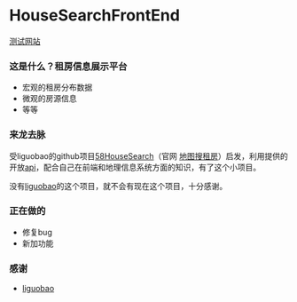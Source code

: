 # HouseSearchFrontEnd

[测试网站](https://yafengstark.github.io/HouseSearchFrontEnd/)

### 这是什么？租房信息展示平台
* 宏观的租房分布数据
* 微观的房源信息
* 等等

### 来龙去脉
受liguobao的github项目[58HouseSearch](https://github.com/liguobao/58HouseSearch)（官网 [地图搜租房](https://house-map.cn)）启发，利用提供的开放[api](https://www.showdoc.cc/house?page_id=974089935612863)，配合自己在前端和地理信息系统方面的知识，有了这个小项目。

没有[liguobao](https://github.com/liguobao)的这个项目，就不会有现在这个项目，十分感谢。


### 正在做的
* 修复bug
* 新加功能


### 感谢
* [liguobao](https://github.com/liguobao)

